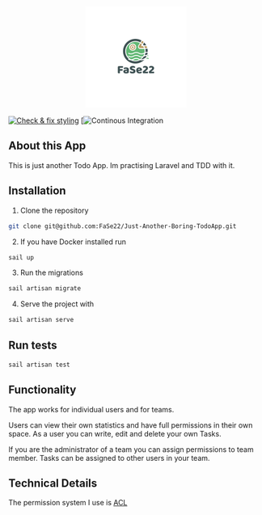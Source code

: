 <p align="center">
<img src="public/Logo.png">
</p>

[![Check & fix styling](https://github.com/FaSe22/Just-Another-Boring-TodoApp/actions/workflows/phpcsfixer.yml/badge.svg)](https://github.com/FaSe22/Just-Another-Boring-TodoApp/actions/workflows/phpcsfixer.yml)
[![Continous Integration](https://github.com/FaSe22/Just-Another-Boring-TodoApp/actions/workflows/laravel.yml/badge.svg)

## About this App

This is just another Todo App. 
Im practising Laravel and TDD with it. 


## Installation

1. Clone the repository
````bash
git clone git@github.com:FaSe22/Just-Another-Boring-TodoApp.git
````

2. If you have Docker installed run 

````bash
sail up
````

3. Run the migrations
````bash
sail artisan migrate
````

4. Serve the project with

````bash
sail artisan serve
````

## Run tests

`````bash
sail artisan test
`````

## Functionality

The app works for individual users and for teams.

Users can view their own statistics and have full permissions in their own space.
As a user you can write, edit and delete your own Tasks.

If you are the administrator of a team you can assign permissions to team member.
Tasks can be assigned to other users in your team.


## Technical Details

The permission system I use is [ACL](https://mateusjunges.github.io/laravel-acl)
